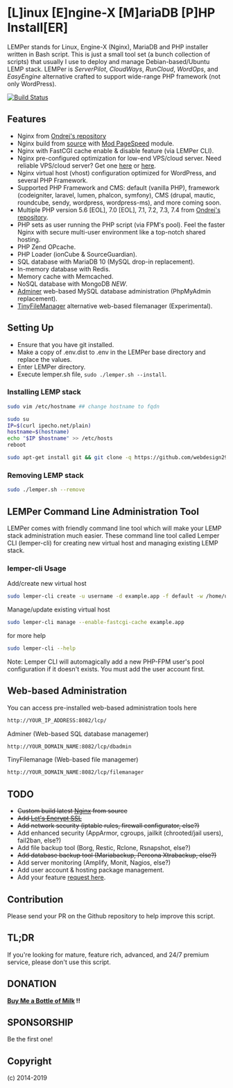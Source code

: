 # [L]inux [E]ngine-X [M]ariaDB [P]HP Install[ER]

LEMPer stands for Linux, Engine-X (Nginx), MariaDB and PHP installer written in Bash script. This is just a small tool set (a bunch collection of scripts) that usually I use to deploy and manage Debian-based/Ubuntu LEMP stack. LEMPer is _ServerPilot_, _CloudWays_, _RunCloud_, _WordOps_, and _EasyEngine_ alternative crafted to support wide-range PHP framework (not only WordPress).

[![Build Status](https://travis-ci.org/joglomedia/LEMPer.svg?branch=1.3.0)](https://travis-ci.org/joglomedia/LEMPer)

## Features

* Nginx from [Ondrej's repository](https://launchpad.net/~ondrej/+archive/ubuntu/nginx)
* Nginx build from [source](https://github.com/nginx/nginx) with [Mod PageSpeed](https://github.com/apache/incubator-pagespeed-ngx) module.
* Nginx with FastCGI cache enable & disable feature (via LEMPer CLI).
* Nginx pre-configured optimization for low-end VPS/cloud server. Need reliable VPS/cloud server? Get one  [here](https://eslabs.id/upcloud/) or [here](https://eslabs.id/digitalocean/).
* Nginx virtual host (vhost) configuration optimized for WordPress, and several PHP Framework.
* Supported PHP Framework and CMS: default (vanilla PHP), framework (codeigniter, laravel, lumen, phalcon, symfony), CMS (drupal, mautic, roundcube, sendy, wordpress, wordpress-ms), and more coming soon.
* Multiple PHP version 5.6 [EOL], 7.0 [EOL], 7.1, 7.2, 7.3, 7.4 from [Ondrej's repository](https://launchpad.net/~ondrej/+archive/ubuntu/php).
* PHP sets as user running the PHP script (via FPM's pool). Feel the faster Nginx with secure multi-user environment like a top-notch shared hosting.
* PHP Zend OPcache.
* PHP Loader (ionCube & SourceGuardian).
* SQL database with MariaDB 10 (MySQL drop-in replacement).
* In-memory database with Redis.
* Memory cache with Memcached.
* NoSQL database with MongoDB *NEW*.
* [Adminer](https://www.adminer.org/) web-based MySQL database administration (PhpMyAdmin replacement).
* [TinyFileManager](https://github.com/prasathmani/tinyfilemanager) alternative web-based filemanager (Experimental).

## Setting Up

* Ensure that you have git installed.
* Make a copy of .env.dist to .env in the LEMPer base directory and replace the values.
* Enter LEMPer directory.
* Execute lemper.sh file, ```sudo ./lemper.sh --install```.

### Installing LEMP stack

```bash
sudo vim /etc/hostname ## change hostname to fqdn

sudo su
IP=$(curl ipecho.net/plain)
hostname=$(hostname)
echo "$IP $hostname" >> /etc/hosts
reboot

sudo apt-get install git && git clone -q https://github.com/webdesign29/LEMPer.git && cd LEMPer && cp -f .env.dist .env && sudo ./lemper.sh --install

```

### Removing LEMP stack

```bash
sudo ./lemper.sh --remove
```

## LEMPer Command Line Administration Tool

LEMPer comes with friendly command line tool which will make your LEMP stack administration much easier. These command line tool called Lemper CLI (lemper-cli) for creating new virtual host and managing existing LEMP stack.

### lemper-cli Usage

Add/create new virtual host

```bash
sudo lemper-cli create -u username -d example.app -f default -w /home/username/Webs/example.app
```

Manage/update existing virtual host

```bash
sudo lemper-cli manage --enable-fastcgi-cache example.app
```

for more help

```bash
sudo lemper-cli --help
```

Note: Lemper CLI will automagically add a new PHP-FPM user's pool configuration if it doesn't exists. You must add the user account first.

## Web-based Administration

You can access pre-installed web-based administration tools here

```bash
http://YOUR_IP_ADDRESS:8082/lcp/
```

Adminer (Web-based SQL database managemer)

```bash
http://YOUR_DOMAIN_NAME:8082/lcp/dbadmin
```

TinyFilemanage (Web-based file managemer)

```bash
http://YOUR_DOMAIN_NAME:8082/lcp/filemanager
```

## TODO

* ~~Custom build latest [Nginx](https://nginx.org/en/) from source~~
* ~~Add [Let's Encrypt SSL](https://letsencrypt.org/)~~
* ~~Add network security (iptable rules, firewall configurator, else?)~~
* Add enhanced security (AppArmor, cgroups, jailkit (chrooted/jail users), fail2ban, else?)
* Add file backup tool (Borg, Restic, Rclone, Rsnapshot, else?)
* ~~Add database backup tool (Mariabackup, Percona Xtrabackup, else?)~~
* Add server monitoring (Amplify, Monit, Nagios, else?)
* Add user account & hosting package management.
* Add your feature [request here](https://github.com/joglomedia/LEMPer/issues/new).

## Contribution

Please send your PR on the Github repository to help improve this script.

## TL;DR

If you're looking for mature, feature rich, advanced, and 24/7 premium service, please don't use this script.

## DONATION

**[Buy Me a Bottle of Milk](https://paypal.me/masedi) !!**

## SPONSORSHIP

Be the first one!

## Copyright

(c) 2014-2019
